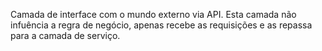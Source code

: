 Camada de interface com o mundo externo via API.
Esta camada não infuência a regra de negócio, apenas recebe as requisições e as repassa para a camada de serviço.
